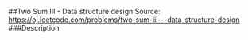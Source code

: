 ##Two Sum III - Data structure design
Source: https://oj.leetcode.com/problems/two-sum-iii---data-structure-design  
###Description
